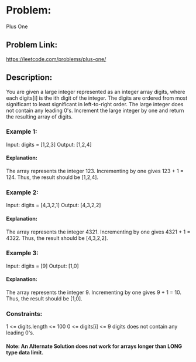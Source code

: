 # Problem:
Plus One

## Problem Link: 
https://leetcode.com/problems/plus-one/

## Description:
You are given a large integer represented as an integer array digits, where each digits[i] is the ith digit of the integer. The digits are ordered from most significant to least significant in left-to-right order. The large integer does not contain any leading 0's.
Increment the large integer by one and return the resulting array of digits.
### Example 1:

Input: digits = [1,2,3]
Output: [1,2,4]
#### Explanation: 
The array represents the integer 123.
Incrementing by one gives 123 + 1 = 124.
Thus, the result should be [1,2,4].

### Example 2:

Input: digits = [4,3,2,1]
Output: [4,3,2,2]
#### Explanation: 
The array represents the integer 4321.
Incrementing by one gives 4321 + 1 = 4322.
Thus, the result should be [4,3,2,2].

### Example 3:

Input: digits = [9]
Output: [1,0]
#### Explanation: 
The array represents the integer 9.
Incrementing by one gives 9 + 1 = 10.
Thus, the result should be [1,0].
 
### Constraints:

1 <= digits.length <= 100
0 <= digits[i] <= 9
digits does not contain any leading 0's.

#### Note: An Alternate Solution does not work for arrays longer than LONG type data limit.
